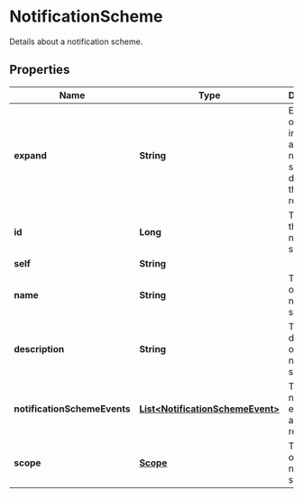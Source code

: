 

# NotificationScheme

Details about a notification scheme.

## Properties

Name | Type | Description | Notes
------------ | ------------- | ------------- | -------------
**expand** | **String** | Expand options that include additional notification scheme details in the response. |  [optional]
**id** | **Long** | The ID of the notification scheme. |  [optional]
**self** | **String** |  |  [optional]
**name** | **String** | The name of the notification scheme. |  [optional]
**description** | **String** | The description of the notification scheme. |  [optional]
**notificationSchemeEvents** | [**List&lt;NotificationSchemeEvent&gt;**](NotificationSchemeEvent.md) | The notification events and associated recipients. |  [optional]
**scope** | [**Scope**](Scope.md) | The scope of the notification scheme. |  [optional]



